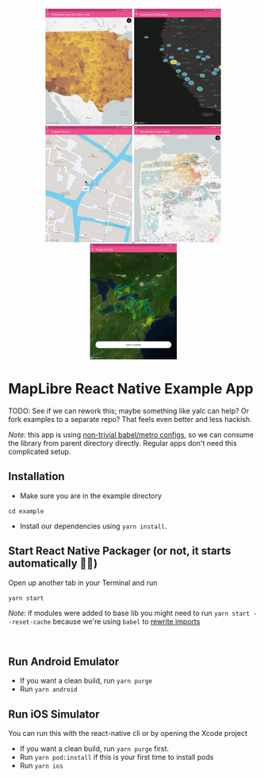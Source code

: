 <p align="center">
  <a href="src/examples/FillRasterLayer/ChoroplethLayerByZoomLevel.js">
    <img src="readme_assets/example_choropleth_layer.png" width="175"/>
  </a>
  <a href="src/examples/SymbolCircleLayer/EarthQuakes.js">
    <img src="readme_assets/example_clustering_earthquakes.png" width="175"/>
  </a>
  <a href="src/examples/Annotations/CustomCallout.tsx">
    <img src="readme_assets/example_custom_callout.png" width="175"/>
  </a>
  <a href="src/examples/SymbolCircleLayer/DataDrivenCircleColors.js">
    <img src="readme_assets/example_data_driven_circle_colors.png" width="175"/>
  </a>
  <a href="src/examples/FillRasterLayer/ImageOverlay.js">
    <img src="readme_assets/example_image_overlay.png" width="175"/>
  </a>
</p>

# MapLibre React Native Example App

TODO: See if we can rework this; maybe something like yalc can help? Or fork examples to a separate repo? That feels even better and less hackish.

*Note:* this app is using [non-trivial babel/metro configs](https://github.com/rnmapbox/maps/pull/778), so we can consume the library from parent directory directly. Regular apps don't need this complicated setup.

## Installation

* Make sure you are in the example directory
```
cd example
```

* Install our dependencies using `yarn install`.

## Start React Native Packager (or not, it starts automatically 🤷‍♀️)

Open up another tab in your Terminal and run
```
yarn start
```

*Note*: if modules were added to base lib you might need to run `yarn start --reset-cache` because we're using `babel` to [rewrite imports](https://github.com/rnmapbox/maps/pull/778)

<br>

## Run Android Emulator

* If you want a clean build, run `yarn purge`
* Run `yarn android`

## Run iOS Simulator

You can run this with the react-native cli or by opening the Xcode project

* If you want a clean build, run `yarn purge` first.
* Run `yarn pod:install` if this is your first time to install pods
* Run `yarn ios`
